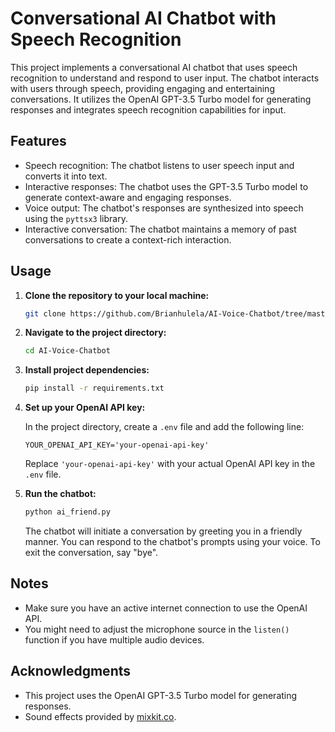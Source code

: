 # Conversational AI Chatbot with Speech Recognition

This project implements a conversational AI chatbot that uses speech recognition to understand and respond to user input. The chatbot interacts with users through speech, providing engaging and entertaining conversations. It utilizes the OpenAI GPT-3.5 Turbo model for generating responses and integrates speech recognition capabilities for input.

## Features

- Speech recognition: The chatbot listens to user speech input and converts it into text.
- Interactive responses: The chatbot uses the GPT-3.5 Turbo model to generate context-aware and engaging responses.
- Voice output: The chatbot's responses are synthesized into speech using the `pyttsx3` library.
- Interactive conversation: The chatbot maintains a memory of past conversations to create a context-rich interaction.

## Usage

1. **Clone the repository to your local machine:**

    ```bash
    git clone https://github.com/Brianhulela/AI-Voice-Chatbot/tree/master
    ```

2. **Navigate to the project directory:**

    ```bash
    cd AI-Voice-Chatbot
    ```

3. **Install project dependencies:**

    ```bash
    pip install -r requirements.txt
    ```

4. **Set up your OpenAI API key:**

    In the project directory, create a `.env` file and add the following line:
    
    ```
    YOUR_OPENAI_API_KEY='your-openai-api-key'
    ```
    
    Replace `'your-openai-api-key'` with your actual OpenAI API key in the `.env` file.

5. **Run the chatbot:**

    ```bash
    python ai_friend.py
    ```

    The chatbot will initiate a conversation by greeting you in a friendly manner. You can respond to the chatbot's prompts using your voice. To exit the conversation, say "bye".

## Notes

- Make sure you have an active internet connection to use the OpenAI API.
- You might need to adjust the microphone source in the `listen()` function if you have multiple audio devices.

## Acknowledgments

- This project uses the OpenAI GPT-3.5 Turbo model for generating responses.
- Sound effects provided by [mixkit.co](https://mixkit.co/).

